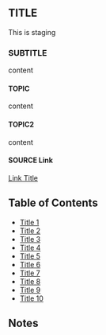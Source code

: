 ## TITLE
This is staging

### SUBTITLE
content

#### TOPIC
content

#### TOPIC2
content

#### SOURCE Link
[Link Title](http://example.com)
## Table of Contents
- [Title 1](http://example.com)
- [Title 2](http://example.com)
- [Title 3](http://example.com)
- [Title 4](http://example.com)
- [Title 5](http://example.com)
- [Title 6](http://example.com)
- [Title 7](http://example.com)
- [Title 8](http://example.com)
- [Title 9](http://example.com)
- [Title 10](http://example.com)

## Notes

